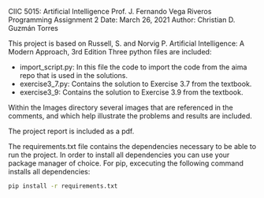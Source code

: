  CIIC 5015: Artificial Intelligence
 Prof. J. Fernando Vega Riveros
 Programming Assignment 2
 Date: March 26, 2021
 Author: Christian D. Guzmán Torres

 This project is based on Russell, S. and Norvig P. Artificial Intelligence: A Modern Approach, 3rd Edition
 Three python files are included:
 * import_script.py: In this file the code to import the code from the aima repo that is used in the solutions.
 * exercise3_7.py: Contains the solution to Exercise 3.7 from the textbook.
 * exercise3_9: Contains the solution to Exercise 3.9 from the textbook.

 Within the Images directory several images that are referenced in the comments, and which help illustrate the problems
 and results are included.

 The project report is included as a pdf.

 The requirements.txt file contains the dependencies necessary to be able to run the project. In order to install
 all dependencies you can use your package manager of choice. For pip, excecuting the following command installs all
 dependencies:
 ```bash
 pip install -r requirements.txt
 ```
